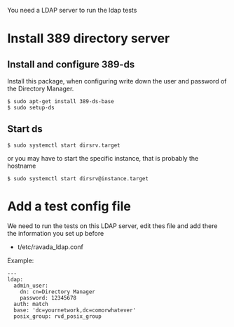 You need a LDAP server to run the ldap tests

# Install 389 directory server

## Install and configure 389-ds

Install this package, when configuring write down the user
and password of the Directory Manager.

    $ sudo apt-get install 389-ds-base
    $ sudo setup-ds

## Start ds

    $ sudo systemctl start dirsrv.target

or you may have to start the specific instance, that is probably the hostname

    $ sudo systemctl start dirsrv@instance.target


# Add a test config file

We need to run the tests on this LDAP server,
edit thes file and add there the information
you set up before

- t/etc/ravada_ldap.conf

Example:

    ---
    ldap:
      admin_user:
        dn: cn=Directory Manager
        password: 12345678
      auth: match
      base: 'dc=yournetwork,dc=comorwhatever'
      posix_group: rvd_posix_group
